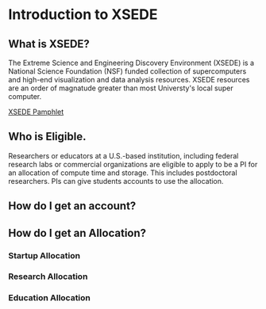 # Introduction to XSEDE

## What is XSEDE?

The Extreme Science and Engineering Discovery Environment (XSEDE) is a National Science Foundation (NSF) funded collection of supercomputers and high-end visualization and data analysis resources. XSEDE resources are an order of magnatude greater than most Universty's local super computer. 

[XSEDE Pamphlet](https://www.xsede.org/documents/10157/169907/what-is-XSEDE.pdf)

## Who is Eligible.

Researchers or educators at a U.S.-based institution, including federal research labs or commercial organizations are eligible to apply to be a PI for an allocation of compute time and storage.  This includes postdoctoral researchers. PIs can give students accounts to use the allocation.


## How do I get an account?

## How do I get an Allocation?

### Startup Allocation

### Research Allocation

### Education Allocation



